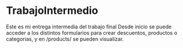 # TrabajoIntermedio
Este es mi entrega intermedia del trabajo final
Desde inicio se puede acceder a los distintos formularios para crear descuentos, productos o categorias, y en /products/ se pueden visualizar.
